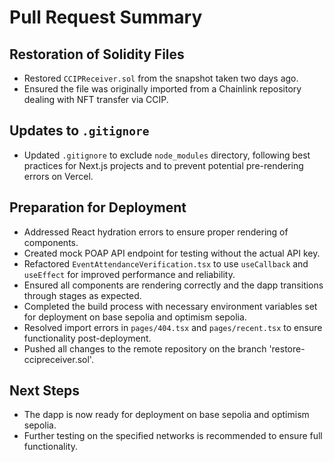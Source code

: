 # Pull Request Summary

## Restoration of Solidity Files
- Restored `CCIPReceiver.sol` from the snapshot taken two days ago.
- Ensured the file was originally imported from a Chainlink repository dealing with NFT transfer via CCIP.

## Updates to `.gitignore`
- Updated `.gitignore` to exclude `node_modules` directory, following best practices for Next.js projects and to prevent potential pre-rendering errors on Vercel.

## Preparation for Deployment
- Addressed React hydration errors to ensure proper rendering of components.
- Created mock POAP API endpoint for testing without the actual API key.
- Refactored `EventAttendanceVerification.tsx` to use `useCallback` and `useEffect` for improved performance and reliability.
- Ensured all components are rendering correctly and the dapp transitions through stages as expected.
- Completed the build process with necessary environment variables set for deployment on base sepolia and optimism sepolia.
- Resolved import errors in `pages/404.tsx` and `pages/recent.tsx` to ensure functionality post-deployment.
- Pushed all changes to the remote repository on the branch 'restore-ccipreceiver.sol'.

## Next Steps
- The dapp is now ready for deployment on base sepolia and optimism sepolia.
- Further testing on the specified networks is recommended to ensure full functionality.
